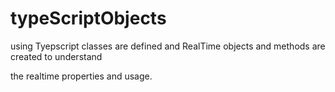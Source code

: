# typeScriptObjects


using Tyepscript classes are defined and RealTime objects and methods  are created to understand 

the realtime properties and usage. 